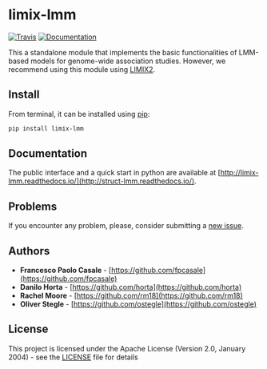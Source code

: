 # limix-lmm

[![Travis](https://img.shields.io/travis/com/limix/limix-lmm.svg?style=flat-square&label=linux%20%2F%20macos%20build)](https://travis-ci.com/limix/limix-lmm) [![Documentation](https://img.shields.io/readthedocs/limix-lmm.svg?style=flat-square&version=stable)](https://limix-lmm.readthedocs.io/)

This a standalone module that implements the basic functionalities of LMM-based models for genome-wide association studies.
However, we recommend using this module using [LIMIX2](https://limix.readthedocs.io/en/2.0.0/index.html).

## Install

From terminal, it can be installed using [pip](https://pypi.python.org/pypi/pip):

```bash
pip install limix-lmm
```

## Documentation

The public interface and a quick start in python are available at
[http://limix-lmm.readthedocs.io/](http://struct-lmm.readthedocs.io/).

## Problems

If you encounter any problem, please, consider submitting a [new issue](https://github.com/limix/limix-lmm/issues/new).

## Authors

- **Francesco Paolo Casale** - [https://github.com/fpcasale](https://github.com/fpcasale)
- **Danilo Horta** - [https://github.com/horta](https://github.com/horta)
- **Rachel Moore** - [https://github.com/rm18](https://github.com/rm18)
- **Oliver Stegle** - [https://github.com/ostegle](https://github.com/ostegle)

## License

This project is licensed under the Apache License (Version 2.0, January 2004) -
see the [LICENSE](LICENSE) file for details
